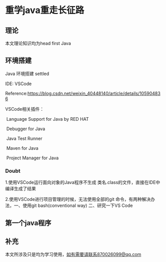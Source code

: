 # 重学java重走长征路

## 理论

本文理论知识均为head first Java

## 环境搭建

 Java 环境搭建 settled

IDE: VSCode

Reference:https://blog.csdn.net/weixin_40448140/article/details/105904836

VSCode相关插件：

​		Language Support for Java by RED HAT

​		Debugger for Java

​		Java Test Runner 

​		Maven for Java

​		Project Manager for Java

### Doubt

1.使用VSCode运行面向对象的Java程序不生成 类名.class的文件，直接在IDE中编译生成了结果

2.使用VSCode进行项目管理的时候，无法使用全部的git 命令，有两种解决办法，一、使用git bash(conventional way)  二、研究一下VS Code

## 第一个java程序



## 补充

本文所涉及只是均为学习使用，如有需要请联系870026099@qq.com



